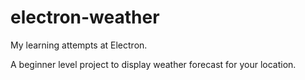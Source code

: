# electron-weather

My learning attempts at Electron.

A beginner level project to display weather forecast for your location.
